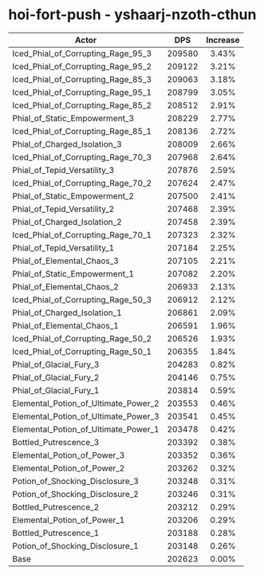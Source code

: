 # hoi-fort-push - yshaarj-nzoth-cthun
| Actor | DPS | Increase |
|---|:---:|:---:|
|Iced_Phial_of_Corrupting_Rage_95_3|209580|3.43%|
|Iced_Phial_of_Corrupting_Rage_95_2|209122|3.21%|
|Iced_Phial_of_Corrupting_Rage_85_3|209063|3.18%|
|Iced_Phial_of_Corrupting_Rage_95_1|208799|3.05%|
|Iced_Phial_of_Corrupting_Rage_85_2|208512|2.91%|
|Phial_of_Static_Empowerment_3|208229|2.77%|
|Iced_Phial_of_Corrupting_Rage_85_1|208136|2.72%|
|Phial_of_Charged_Isolation_3|208009|2.66%|
|Iced_Phial_of_Corrupting_Rage_70_3|207968|2.64%|
|Phial_of_Tepid_Versatility_3|207876|2.59%|
|Iced_Phial_of_Corrupting_Rage_70_2|207624|2.47%|
|Phial_of_Static_Empowerment_2|207500|2.41%|
|Phial_of_Tepid_Versatility_2|207468|2.39%|
|Phial_of_Charged_Isolation_2|207458|2.39%|
|Iced_Phial_of_Corrupting_Rage_70_1|207323|2.32%|
|Phial_of_Tepid_Versatility_1|207184|2.25%|
|Phial_of_Elemental_Chaos_3|207105|2.21%|
|Phial_of_Static_Empowerment_1|207082|2.20%|
|Phial_of_Elemental_Chaos_2|206933|2.13%|
|Iced_Phial_of_Corrupting_Rage_50_3|206912|2.12%|
|Phial_of_Charged_Isolation_1|206861|2.09%|
|Phial_of_Elemental_Chaos_1|206591|1.96%|
|Iced_Phial_of_Corrupting_Rage_50_2|206526|1.93%|
|Iced_Phial_of_Corrupting_Rage_50_1|206355|1.84%|
|Phial_of_Glacial_Fury_3|204283|0.82%|
|Phial_of_Glacial_Fury_2|204146|0.75%|
|Phial_of_Glacial_Fury_1|203814|0.59%|
|Elemental_Potion_of_Ultimate_Power_2|203553|0.46%|
|Elemental_Potion_of_Ultimate_Power_3|203541|0.45%|
|Elemental_Potion_of_Ultimate_Power_1|203478|0.42%|
|Bottled_Putrescence_3|203392|0.38%|
|Elemental_Potion_of_Power_3|203352|0.36%|
|Elemental_Potion_of_Power_2|203262|0.32%|
|Potion_of_Shocking_Disclosure_3|203248|0.31%|
|Potion_of_Shocking_Disclosure_2|203246|0.31%|
|Bottled_Putrescence_2|203212|0.29%|
|Elemental_Potion_of_Power_1|203206|0.29%|
|Bottled_Putrescence_1|203188|0.28%|
|Potion_of_Shocking_Disclosure_1|203148|0.26%|
|Base|202623|0.00%|
